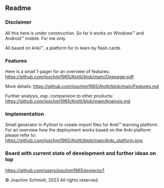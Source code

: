 ## Readme

### Disclaimer
All this here is under construction.
So far it works on Windows™ and Android™ mobile. For me only.

All based on Anki™, a platform for to learn by flash cards.

### Features
Here is a small 1-pager for an overview of features:
https://github.com/joschmi1965/Alotti/blob/main/Onepager.pdf

More details:
https://github.com/joschmi1965/Alotti/blob/main/Features.md

Further analysis, esp. comparision to other products:
https://github.com/joschmi1965/Alotti/blob/main/Analysis.md 

### Implementation
Small generator in Python to create import files for Anki™ learning platform.
For an overview how the deployment works based on the Anki platform please refer to:
https://github.com/joschmi1965/Alotti/blob/main/Anki_platform.png

### Board with current state of development and further ideas on top
https://github.com/users/joschmi1965/projects/1

© Joachim Schmidt, 2023
All rights reserved.